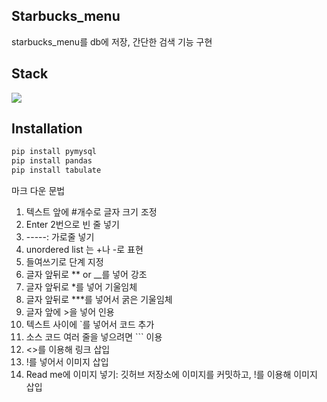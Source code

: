 ## Starbucks_menu
starbucks_menu를 db에 저장, 간단한 검색 기능 구현 

## Stack
<img src="https://img.shields.io/badge/Python-3776AB?style=for-the-badge&logo=Python&logoColor=white">


## Installation
```python
pip install pymysql
pip install pandas
pip install tabulate
```

마크 다운 문법
1. 텍스트 앞에 #개수로 글자 크기 조정
2. Enter 2번으로 빈 줄 넣기
3. -----: 가로줄 넣기
4. unordered list 는 +나 -로 표현
5. 들여쓰기로 단계 지정
6. 글자 앞뒤로 ** or __를 넣어 강조
7. 글자 앞뒤로 *를 넣어 기울임체
8. 글자 앞뒤로 ***를 넣어서 굵은 기울임체
9. 글자 앞에 >을 넣어 인용
10. 텍스트 사이에 `를 넣어서 코드 추가
11. 소스 코드 여러 줄을 넣으려면 ``` 이용
12. <>를 이용해 링크 삽입
13. !를 넣어서 이미지 삽입
14. Read me에 이미지 넣기: 깃허브 저장소에 이미지를 커밋하고, !를 이용해 이미지 삽입
